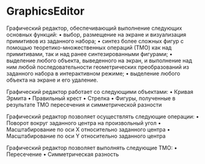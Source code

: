 # GraphicsEditor

Графический редактор, обеспечивающий выполнение следующих основных функций:
•	выбор, размещение на экране и визуализация примитивов из заданного набора;
•	синтез более сложных фигур с помощью теоретико-множественных операций (ТМО) как над примитивами, так и над ранее синтезированными фигурами;
•	выделение любого объекта, выведенного на экран, и выполнение над ним любой последовательности геометрических преобразований из заданного набора в интерактивном режиме;
•	выделение любого объекта на экране и его удаление.

Графический редактор работает со следующими объектами:
•	Кривая Эрмита
•	Правильный крест
•	Стрелка
•	Фигуры, полученные в результате ТМО пересечения и симметрической разности

Графический редактор позволяет осуществлять следующие операции:
•	Поворот вокруг заданного центра на произвольный угол
•	Масштабирование по оси X относительно заданного центра
•	Масштабирование по оси Y относительно заданного центра

Графический редактор позволяет выполнять следующие ТМО:
•	Пересечение
•	Симметрическая разность
